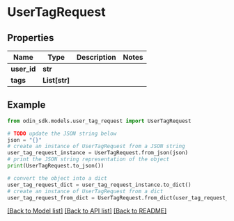 # UserTagRequest


## Properties

Name | Type | Description | Notes
------------ | ------------- | ------------- | -------------
**user_id** | **str** |  | 
**tags** | **List[str]** |  | 

## Example

```python
from odin_sdk.models.user_tag_request import UserTagRequest

# TODO update the JSON string below
json = "{}"
# create an instance of UserTagRequest from a JSON string
user_tag_request_instance = UserTagRequest.from_json(json)
# print the JSON string representation of the object
print(UserTagRequest.to_json())

# convert the object into a dict
user_tag_request_dict = user_tag_request_instance.to_dict()
# create an instance of UserTagRequest from a dict
user_tag_request_from_dict = UserTagRequest.from_dict(user_tag_request_dict)
```
[[Back to Model list]](../README.md#documentation-for-models) [[Back to API list]](../README.md#documentation-for-api-endpoints) [[Back to README]](../README.md)


